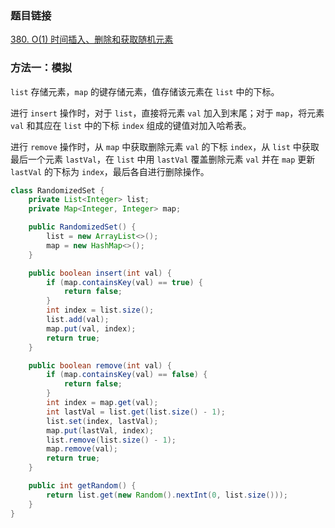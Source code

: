 ### 题目链接
[380. O(1) 时间插入、删除和获取随机元素](https://leetcode.cn/problems/insert-delete-getrandom-o1)

### 方法一：模拟
`list` 存储元素，`map` 的键存储元素，值存储该元素在 `list` 中的下标。

进行 `insert` 操作时，对于 `list`，直接将元素 `val` 加入到末尾；对于 `map`，将元素 `val` 和其应在 `list` 中的下标 `index` 组成的键值对加入哈希表。

进行 `remove` 操作时，从 `map` 中获取删除元素 `val` 的下标 `index`，从 `list` 中获取最后一个元素 `lastVal`，在 `list` 中用 `lastVal` 覆盖删除元素 `val` 并在 `map` 更新 `lastVal` 的下标为 `index`，最后各自进行删除操作。

```Java
class RandomizedSet {
    private List<Integer> list;
    private Map<Integer, Integer> map;

    public RandomizedSet() {
        list = new ArrayList<>();
        map = new HashMap<>();
    }

    public boolean insert(int val) {
        if (map.containsKey(val) == true) {
            return false;
        }
        int index = list.size();
        list.add(val);
        map.put(val, index);
        return true;
    }

    public boolean remove(int val) {
        if (map.containsKey(val) == false) {
            return false;
        }
        int index = map.get(val);
        int lastVal = list.get(list.size() - 1);
        list.set(index, lastVal);
        map.put(lastVal, index);
        list.remove(list.size() - 1);
        map.remove(val);
        return true;
    }

    public int getRandom() {
        return list.get(new Random().nextInt(0, list.size()));
    }
}
```